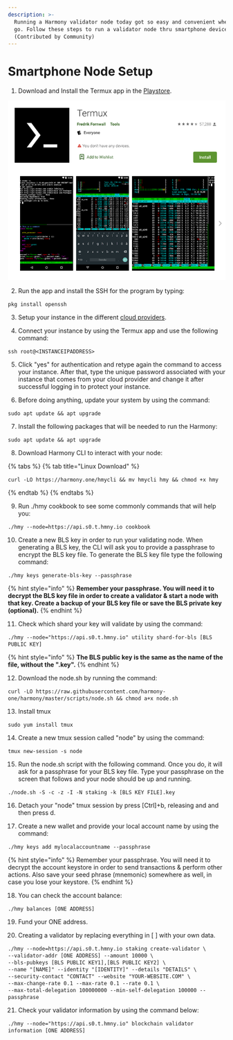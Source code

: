 ```yaml
---
description: >-
  Running a Harmony validator node today got so easy and convenient wherever we
  go. Follow these steps to run a validator node thru smartphone devices.
  (Contributed by Community)
---
```


# Smartphone Node Setup

1. Download and Install the Termux app in the [Playstore](https://play.google.com/store/apps/details?id=com.termux&hl=en).

![](../.gitbook/assets/image%20%28126%29.png)

2. Run the app and install the SSH for the program by typing:

```text
pkg install openssh
```

3. Setup your instance in the different [cloud providers](cloud-guides/).

4. Connect your instance by using the Termux app and use the following command:

```text
ssh root@<INSTANCEIPADDRESS>
```

5. Click "yes" for authentication and retype again the command to access your instance. After that, type the unique password associated with your instance that comes from your cloud provider and change it after successful logging in to protect your instance.

6. Before doing anything, update your system by using the command:

```text
sudo apt update && apt upgrade
```

7. Install the following packages that will be needed to run the Harmony:

```text
sudo apt update && apt upgrade
```

8. Download Harmony CLI to interact with your node:

{% tabs %}
{% tab title="Linux Download" %}
```text
curl -LO https://harmony.one/hmycli && mv hmycli hmy && chmod +x hmy
```
{% endtab %}
{% endtabs %}

9. Run ./hmy cookbook to see some commonly commands that will help you:

```text
./hmy --node=https://api.s0.t.hmny.io cookbook
```

10. Create a new BLS key in order to run your validating node. When generating a BLS key, the CLI will ask you to provide a passphrase to encrypt the BLS key file.‌ To generate the BLS key file type the following command:

```text
./hmy keys generate-bls-key --passphrase
```

{% hint style="info" %}
**Remember your passphrase. You will need it to decrypt the BLS key file in order to create a validator & start a node with that key. Create a backup of your BLS key file or save the BLS private key \(optional\).**
{% endhint %}

11. Check which shard your key will validate by using the command:

```text
./hmy --node="https://api.s0.t.hmny.io" utility shard-for-bls [BLS PUBLIC KEY]
```

{% hint style="info" %}
**The BLS public key is the same as the name of the file, without the ".key".**
{% endhint %}

12. Download the node.sh by running the command:

```text
curl -LO https://raw.githubusercontent.com/harmony-one/harmony/master/scripts/node.sh && chmod a+x node.sh
```

13. Install tmux

```text
sudo yum install tmux
```

14. Create a new tmux session called "node" by using the command:

```text
tmux new-session -s node
```

15. Run the node.sh script with the following command. Once you do, it will ask for a passphrase for your BLS key file. Type your passphrase on the screen that follows and your node should be up and running.

```text
./node.sh -S -c -z -I -N staking -k [BLS KEY FILE].key
```

16. Detach your "node" tmux session by press \[Ctrl\]+b, releasing and and then press d.

17. Create a new wallet and provide your local account name by using the command:

```text
./hmy keys add mylocalaccountname --passphrase 
```

{% hint style="info" %}
Remember your passphrase. You will need it to decrypt the account keystore in order to send transactions & perform other actions. Also save your seed phrase \(mnemonic\) somewhere as well, in case you lose your keystore.
{% endhint %}

18. You can check the account balance:

```text
./hmy balances [ONE ADDRESS]
```

19. Fund your ONE address.

20. Creating a validator by replacing everything in \[ \] with your own data. 

```text
./hmy --node=https://api.s0.t.hmny.io staking create-validator \
--validator-addr [ONE ADDRESS] --amount 10000 \
--bls-pubkeys [BLS PUBLIC KEY1],[BLS PUBLIC KEY2] \
--name "[NAME]" --identity "[IDENTITY]" --details "DETAILS" \
--security-contact "CONTACT" --website "YOUR-WEBSITE.COM" \
--max-change-rate 0.1 --max-rate 0.1 --rate 0.1 \
--max-total-delegation 100000000 --min-self-delegation 100000 --passphrase
```

21. Check your validator information by using the command below:

```text
./hmy --node="https://api.s0.t.hmny.io" blockchain validator information [ONE ADDRESS]
```

